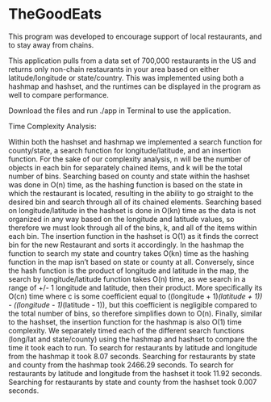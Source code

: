 # TheGoodEats
This program was developed to encourage support of local restaurants, and to stay away from chains.

This application pulls from a data set of 700,000 restaurants in the US and returns only non-chain restaurants in your area based on either latitude/longitude or state/country. This was implemented using both a hashmap and hashset, and the runtimes can be displayed in the program as well to compare performance.

Download the files and run ./app in Terminal to use the application.


Time Complexity Analysis:

Within both the hashset and hashmap we implemented a search function for county/state, a search function for longitude/latitude, and an insertion function. For the sake of our complexity analysis, n will be the number of objects in each bin for separately chained items, and k will be the total number of bins. Searching based on county and state within the hashset was done in O(n) time, as the hashing function is based on the state in which the restaurant is located, resulting in the ability to go straight to the desired bin and search through all of its chained elements. Searching based on longitude/latitude in the hashset is done in O(kn) time as the data is not organized in any way based on the longitude and latitude values, so therefore we must look through all of the bins, k, and all of the items within each bin. The insertion function in the hashset is O(1) as it finds the correct bin for the new Restaurant and sorts it accordingly. In the hashmap the function to search my state and country takes O(kn) time as the hashing function in the map isn’t based on state or county at all. Conversely, since the hash function is the product of longitude and latitude in the map, the search by longitude/latitude function takes O(n) time, as we search in a range of +/- 1 longitude and latitude, then their product. More specifically its O(cn) time where c is some coefficient equal to ((longitude + 1)*(latitude + 1)) - ((longitude - 1)*(latitude - 1)), but this coefficient is negligible compared to the total number of bins, so therefore simplifies down to O(n). Finally, similar to the hashset, the insertion function for the hashmap is also O(1) time complexity. We separately timed each of the different search functions (long/lat and state/county) using the hashmap and hashset to compare the time it took each to run. To search for restaurants by latitude and longitude from the hashmap it took 8.07 seconds. Searching for restaurants by state and county from the hashmap took 2466.29 seconds. To search for restaurants by latitude and longitude from the hashset it took 11.92 seconds. Searching for restaurants by state and county from the hashset took 0.007 seconds. 


